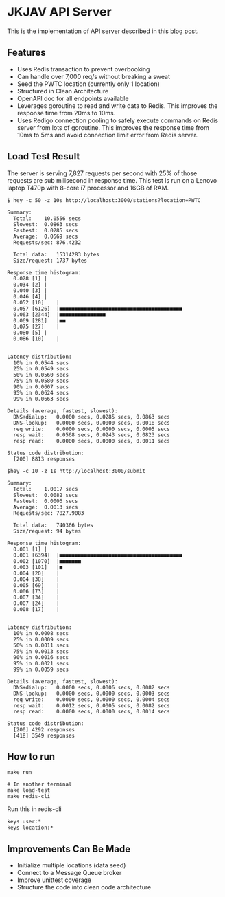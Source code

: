 # JKJAV API Server

This is the implementation of API server described in this [blog post](https://fadhil-blog.dev/blog/how-i-would-built-malaysia-az-site/).

## Features

- Uses Redis transaction to prevent overbooking
- Can handle over 7,000 req/s without breaking a sweat
- Seed the PWTC location (currently only 1 location)
- Structured in Clean Architecture
- OpenAPI doc for all endpoints available
- Leverages goroutine to read and write data to Redis. This improves the response time from 20ms to 10ms.
- Uses Redigo connection pooling to safely execute commands on Redis server from lots of goroutine. This improves the response time from 10ms to 5ms and avoid connection limit error from Redis server.

## Load Test Result

The server is serving 7,827 requests per second  with 25% of those requests are sub milisecond in response time. This test is run on a Lenovo laptop T470p with 8-core i7 processor and 16GB of RAM.

```shell
$ hey -c 50 -z 10s http://localhost:3000/stations?location=PWTC

Summary:
  Total:	10.0556 secs
  Slowest:	0.0863 secs
  Fastest:	0.0285 secs
  Average:	0.0569 secs
  Requests/sec:	876.4232
  
  Total data:	15314283 bytes
  Size/request:	1737 bytes

Response time histogram:
  0.028 [1]	|
  0.034 [2]	|
  0.040 [3]	|
  0.046 [4]	|
  0.052 [10]	|
  0.057 [6126]	|■■■■■■■■■■■■■■■■■■■■■■■■■■■■■■■■■■■■■■■■
  0.063 [2344]	|■■■■■■■■■■■■■■■
  0.069 [281]	|■■
  0.075 [27]	|
  0.080 [5]	|
  0.086 [10]	|


Latency distribution:
  10% in 0.0544 secs
  25% in 0.0549 secs
  50% in 0.0560 secs
  75% in 0.0580 secs
  90% in 0.0607 secs
  95% in 0.0624 secs
  99% in 0.0663 secs

Details (average, fastest, slowest):
  DNS+dialup:	0.0000 secs, 0.0285 secs, 0.0863 secs
  DNS-lookup:	0.0000 secs, 0.0000 secs, 0.0018 secs
  req write:	0.0000 secs, 0.0000 secs, 0.0005 secs
  resp wait:	0.0568 secs, 0.0243 secs, 0.0823 secs
  resp read:	0.0000 secs, 0.0000 secs, 0.0011 secs

Status code distribution:
  [200]	8813 responses
```


```shell
$hey -c 10 -z 1s http://localhost:3000/submit

Summary:
  Total:	1.0017 secs
  Slowest:	0.0082 secs
  Fastest:	0.0006 secs
  Average:	0.0013 secs
  Requests/sec:	7827.9083
  
  Total data:	740366 bytes
  Size/request:	94 bytes

Response time histogram:
  0.001 [1]	|
  0.001 [6394]	|■■■■■■■■■■■■■■■■■■■■■■■■■■■■■■■■■■■■■■■■
  0.002 [1070]	|■■■■■■■
  0.003 [101]	|■
  0.004 [20]	|
  0.004 [38]	|
  0.005 [69]	|
  0.006 [73]	|
  0.007 [34]	|
  0.007 [24]	|
  0.008 [17]	|


Latency distribution:
  10% in 0.0008 secs
  25% in 0.0009 secs
  50% in 0.0011 secs
  75% in 0.0013 secs
  90% in 0.0016 secs
  95% in 0.0021 secs
  99% in 0.0059 secs

Details (average, fastest, slowest):
  DNS+dialup:	0.0000 secs, 0.0006 secs, 0.0082 secs
  DNS-lookup:	0.0000 secs, 0.0000 secs, 0.0003 secs
  req write:	0.0000 secs, 0.0000 secs, 0.0004 secs
  resp wait:	0.0012 secs, 0.0005 secs, 0.0082 secs
  resp read:	0.0000 secs, 0.0000 secs, 0.0014 secs

Status code distribution:
  [200]	4292 responses
  [418]	3549 responses
```

## How to run

```shell
make run

# In another terminal
make load-test
make redis-cli
```

Run this in redis-cli
```
keys user:*
keys location:*
```

## Improvements Can Be Made

- Initialize multiple locations (data seed)
- Connect to a Message Queue broker
- Improve unittest coverage
- Structure the code into clean code architecture